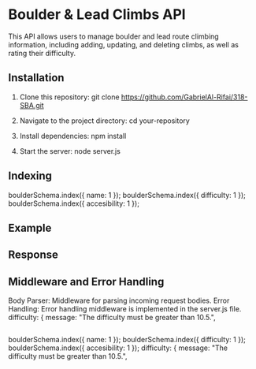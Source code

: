 # Boulder & Lead Climbs API

This API allows users to manage boulder and lead route climbing information, including adding, updating, and deleting climbs, as well as rating their difficulty.

## Installation

1. Clone this repository:
   git clone https://github.com/GabrielAl-Rifai/318-SBA.git

2. Navigate to the project directory:
   cd your-repository

3. Install dependencies:
   npm install

4. Start the server:
   node server.js

## Indexing

boulderSchema.index({ name: 1 });
boulderSchema.index({ difficulty: 1 });
boulderSchema.index({ accesibility: 1 });

## Example

## Response

## Middleware and Error Handling

Body Parser: Middleware for parsing incoming request bodies.
Error Handling: Error handling middleware is implemented in the server.js file.
difficulty: { message: "The difficulty must be greater than 10.5.",

```bash

```

boulderSchema.index({ name: 1 });
boulderSchema.index({ difficulty: 1 });
boulderSchema.index({ accesibility: 1 });
difficulty: { message: "The difficulty must be greater than 10.5.",
